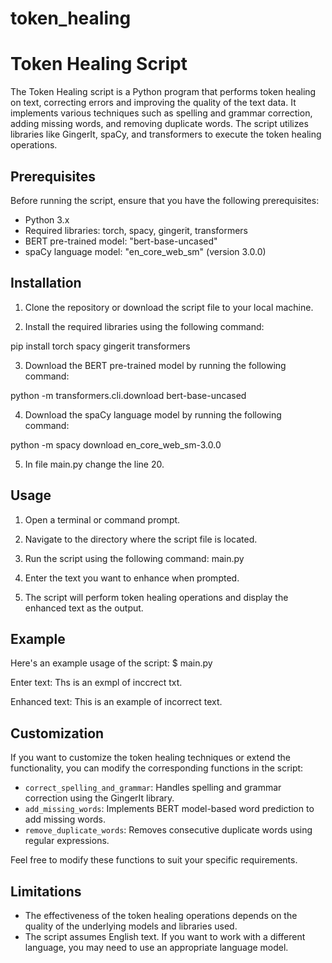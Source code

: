 # token_healing
# Token Healing Script

The Token Healing script is a Python program that performs token healing on text, correcting errors and improving the quality of the text data. It implements various techniques such as spelling and grammar correction, adding missing words, and removing duplicate words. The script utilizes libraries like GingerIt, spaCy, and transformers to execute the token healing operations.

## Prerequisites

Before running the script, ensure that you have the following prerequisites:

- Python 3.x
- Required libraries: torch, spacy, gingerit, transformers
- BERT pre-trained model: "bert-base-uncased"
- spaCy language model: "en_core_web_sm" (version 3.0.0)

## Installation

1. Clone the repository or download the script file to your local machine.

2. Install the required libraries using the following command:

pip install torch spacy gingerit transformers


3. Download the BERT pre-trained model by running the following command:

python -m transformers.cli.download bert-base-uncased


4. Download the spaCy language model by running the following command:

python -m spacy download en_core_web_sm-3.0.0

5. In file main.py change the line 20.


## Usage

1. Open a terminal or command prompt.

2. Navigate to the directory where the script file is located.

3. Run the script using the following command:
main.py


4. Enter the text you want to enhance when prompted.

5. The script will perform token healing operations and display the enhanced text as the output.

## Example

Here's an example usage of the script:
$ main.py

Enter text: Ths is an exmpl of inccrect txt.

Enhanced text: This is an example of incorrect text.


## Customization

If you want to customize the token healing techniques or extend the functionality, you can modify the corresponding functions in the script:

- `correct_spelling_and_grammar`: Handles spelling and grammar correction using the GingerIt library.
- `add_missing_words`: Implements BERT model-based word prediction to add missing words.
- `remove_duplicate_words`: Removes consecutive duplicate words using regular expressions.

Feel free to modify these functions to suit your specific requirements.

## Limitations

- The effectiveness of the token healing operations depends on the quality of the underlying models and libraries used.
- The script assumes English text. If you want to work with a different language, you may need to use an appropriate language model.
